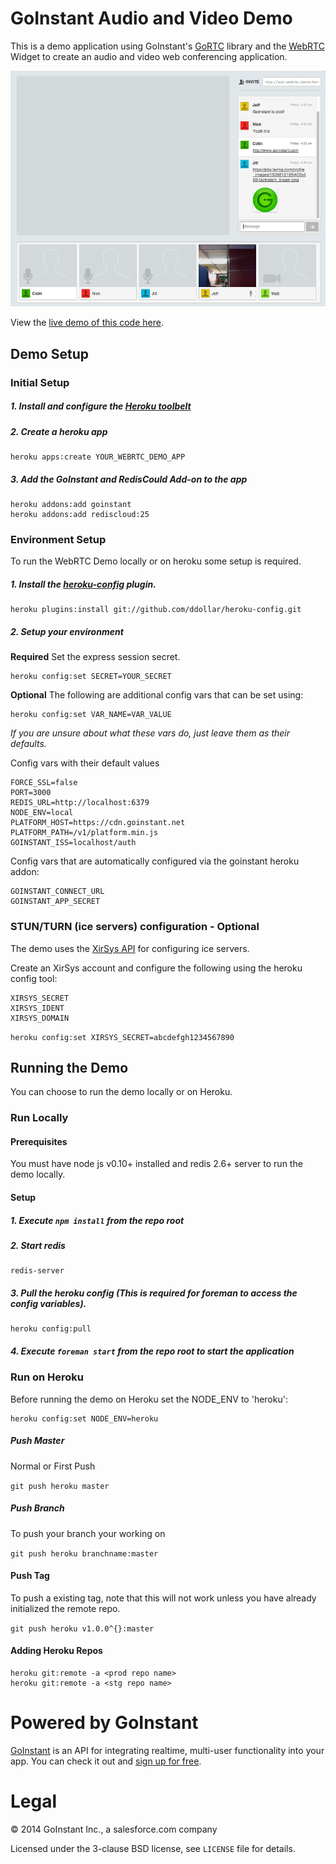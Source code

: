# GoInstant Audio and Video Demo

This is a demo application using GoInstant's [GoRTC](https://developers.goinstant.com/v1/widgets/audio_and_video/gortc.html)
library and the [WebRTC](https://developers.goinstant.com/v1/widgets/audio_and_video/index.html)
Widget to create an audio and video web conferencing application.

![demo screenshot](./screenshot.png)

View the [live demo of this code here](http://webrtc.goinstant.com).

## Demo Setup

### Initial Setup

##### 1. Install and configure the [Heroku toolbelt](https://toolbelt.heroku.com)
##### 2. Create a heroku app

```
heroku apps:create YOUR_WEBRTC_DEMO_APP
```

##### 3. Add the GoInstant and RedisCould Add-on to the app

```
heroku addons:add goinstant
heroku addons:add rediscloud:25
```

### Environment Setup

To run the WebRTC Demo locally or on heroku some setup is required.

##### 1. Install the [heroku-config](https://github.com/ddollar/heroku-config) plugin.

```
heroku plugins:install git://github.com/ddollar/heroku-config.git
```

##### 2. Setup your environment

**Required** Set the express session secret.

```
heroku config:set SECRET=YOUR_SECRET
```

**Optional** The following are additional config vars that can be set using:

```
heroku config:set VAR_NAME=VAR_VALUE
```

*If you are unsure about what these vars do, just leave them as their defaults.*

Config vars with their default values

```
FORCE_SSL=false
PORT=3000
REDIS_URL=http://localhost:6379
NODE_ENV=local
PLATFORM_HOST=https://cdn.goinstant.net
PLATFORM_PATH=/v1/platform.min.js
GOINSTANT_ISS=localhost/auth
```

Config vars that are automatically configured via the goinstant heroku addon:

```
GOINSTANT_CONNECT_URL
GOINSTANT_APP_SECRET
```

### STUN/TURN (ice servers) configuration - Optional

The demo uses the [XirSys API](http://xirsys.com/) for configuring ice servers.

Create an XirSys account and configure the following using the heroku config tool:

```
XIRSYS_SECRET
XIRSYS_IDENT
XIRSYS_DOMAIN
```

`heroku config:set XIRSYS_SECRET=abcdefgh1234567890`

## Running the Demo

You can choose to run the demo locally or on Heroku.

### Run Locally

#### Prerequisites

You must have node js v0.10+ installed and redis 2.6+ server to run the demo locally.

#### Setup

##### 1. Execute `npm install` from the repo root

##### 2. Start redis

```
redis-server
```

##### 3. Pull the heroku config (This is required for foreman to access the config variables).

```
heroku config:pull
```

##### 4. Execute `foreman start` from the repo root to start the application

### Run on Heroku

Before running the demo on Heroku set the NODE_ENV to 'heroku':

```
heroku config:set NODE_ENV=heroku
```

##### Push Master

Normal or First Push

`git push heroku master`

##### Push Branch

To push your branch your working on

`git push heroku branchname:master`

#### Push Tag

To push a existing tag, note that this will not work unless you have already initialized the remote repo.

`git push heroku v1.0.0^{}:master`

#### Adding Heroku Repos

```
heroku git:remote -a <prod repo name>
heroku git:remote -a <stg repo name>
```


# Powered by GoInstant

<a href="http://goinstant.com">GoInstant</a> is an API for integrating realtime, multi-user functionality into your app.
You can check it out and <a href="https://goinstant.com/signup">sign up for free</a>.

# Legal

&copy; 2014 GoInstant Inc., a salesforce.com company

Licensed under the 3-clause BSD license, see `LICENSE` file for details.
